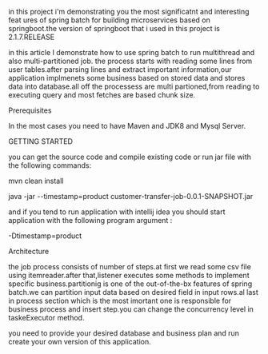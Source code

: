 in this project i'm demonstrating you the most significatnt and interesting feat
ures of spring batch for building microservices based on springboot.the version
of springboot that i used in this project is 2.1.7.RELEASE


in this article I demonstrate how to use spring batch to run multithread and also multi-partitioned job.
the process starts with reading some lines from user tables.after parsing lines and extract important information,our application implmenets some business based on stored data and stores data into database.all off the processess are multi partioned,from reading to executing query and most fetches are based chunk size.



Prerequisites

In the most cases you need to have Maven and JDK8 and Mysql Server.



GETTING STARTED

you can get the source code and compile existing code or run jar file with the following commands:

mvn clean install 

java -jar --timestamp=product customer-transfer-job-0.0.1-SNAPSHOT.jar

and if you tend to run application with intellij idea you should start application with the following program argument :

  -Dtimestamp=product

Architecture


the job process consists of number of steps.at first we read some csv file using itemreader.after that,listener executes some methods to implement specific business.partitionig is one of the out-of-the-bx features of spring batch.we can partition input data based on desired field in input rows.al last in process section which is the most imortant one is responsible for business process and insert step.you can change the concurrency level in taskeExecutor method.

you need to provide your desired database and business plan and run create your own version of this application.
